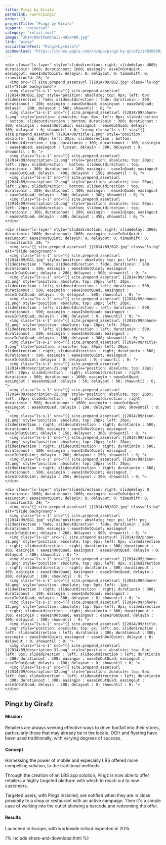 ```yaml
---
title: Pingz by Girafz
permalink: /work/pingz/
order: 13
projectTitle: "Pingz by Girafz"
support: "universal"
category: "retail_sort"
image: "2014/09/thumbnail-495x400.jpg"
link: "pingz"
socialShareText: "Pingz+by+Girafz"
iosDownload: "https://itunes.apple.com/cn/app/pingz-by-girafz/id838038276?mt=8"
---
```

<div class="avia-layerslider">
  <div id="layerslider_1" class="ls-wp-container">

    <div class="ls-layer" style="slidedirection: right; slidedelay: 4000; durationin: 1000; durationout: 1000; easingin: easeInOutQuint; easingout: easeInOutQuint; delayin: 0; delayout: 0; timeshift: 0; transition2d: 28; ">
      <img src="{{ site.prepend_assetsurl }}2014/09/BG2.jpg" class="ls-bg" alt="Slide background">
      <img class="ls-s-1" src="{{ site.prepend_assetsurl }}2014/09/BG1.jpg" style="position: absolute; top: 0px; left: 0px; slidedirection : fade; slideoutdirection : fade; durationin : 200; durationout : 200; easingin : easeOutQuad; easingout : easeOutQuad; delayin : 200; delayout : 500; showuntil : 0; ">
      <img class="ls-s-1" src="{{ site.prepend_assetsurl }}2014/09/phone-1.png" style="position: absolute; top: 0px; left: 0px; slidedirection : bottom; slideoutdirection : bottom; durationin : 300; durationout : 300; easingin : easeInOutCubic; easingout : easeOutQuad; delayin : 100; delayout : 0; showuntil : 0; "><img class="ls-s-1" src="{{ site.prepend_assetsurl }}2014/09/title-1.png" style="position: absolute; top: 20px; left: 20px; slidedirection : bottom; slideoutdirection : top; durationin : 300; durationout : 100; easingin : easeInQuad; easingout : linear; delayin : 300; delayout : 0; showuntil : 0; ">
      <img class="ls-s-1" src="{{ site.prepend_assetsurl }}2014/09/description-11.png" style="position: absolute; top: 20px; left: 20px; slidedirection : bottom; slideoutdirection : top; durationin : 300; durationout : 100; easingin : easeInQuad; easingout : easeOutQuad; delayin : 400; delayout : 150; showuntil : 0; ">
      <img class="ls-s-1" src="{{ site.prepend_assetsurl }}2014/09/description-12.png" style="position: absolute; top: 20px; left: 20px; slidedirection : bottom; slideoutdirection : top; durationin : 300; durationout : 100; easingin : easeInQuad; easingout : easeOutQuad; delayin : 500; delayout : 300; showuntil : 0; ">
      <img class="ls-s-1" src="{{ site.prepend_assetsurl }}2014/09/description-13.png" style="position: absolute; top: 20px; left: 20px; slidedirection : bottom; slideoutdirection : top; durationin : 300; durationout : 100; easingin : easeInExpo; easingout : easeOutQuad; delayin : 600; delayout : 450; showuntil : 0; ">
    </div>

    <div class="ls-layer" style="slidedirection: right; slidedelay: 3000; durationin: 1000; durationout: 1000; easingin: easeInOutQuint; easingout: easeInOutQuint; delayin: 0; delayout: 0; timeshift: 0; transition2d: 28; ">
      <img src="{{ site.prepend_assetsurl }}2014/09/BG2.jpg" class="ls-bg" alt="Slide background">
      <img class="ls-s-1" src="{{ site.prepend_assetsurl }}2014/09/BG1.jpg" style="position: absolute; top: px; left: px; slidedirection : fade; slideoutdirection : fade; durationin : 200; durationout : 200; easingin : easeInOutQuint; easingout : easeInOutQuint; delayin : 200; delayout : 500; showuntil : 0; ">
      <img class="ls-s-1" src="{{ site.prepend_assetsurl }}2014/09/phone-23.png" style="position: absolute; top: 20px; left: 20px; slidedirection : left; slideoutdirection : left; durationin : 500; durationout : 500; easingin : easeInOutQuad; easingout : easeInOutQuad; delayin : 0; delayout : 500; showuntil : 0; ">
      <img class="ls-s-1" src="{{ site.prepend_assetsurl }}2014/09/phone-21.png" style="position: absolute; top: 20px; left: 20px; slidedirection : left; slideoutdirection : left; durationin : 500; durationout : 500; easingin : easeInOutQuad; easingout : easeInOutQuad; delayin : 200; delayout : 0; showuntil : 0; ">
      <img class="ls-s-1" src="{{ site.prepend_assetsurl }}2014/09/phone-22.png" style="position: absolute; top: 20px; left: 20px; slidedirection : left; slideoutdirection : left; durationin : 500; durationout : 500; easingin : easeInOutQuad; easingout : easeInOutQuad; delayin : 100; delayout : 300; showuntil : 0; ">
      <img class="ls-s-1" src="{{ site.prepend_assetsurl }}2014/09/title-2.png" style="position: absolute; top: 20px; left: 20px; slidedirection : right; slideoutdirection : right; durationin : 500; durationout : 500; easingin : easeInOutQuint; easingout : easeInOutQuint; delayin : 0; delayout : 0; showuntil : 0; ">
      <img class="ls-s-1" src="{{ site.prepend_assetsurl }}2014/09/description-21.png" style="position: absolute; top: 20px; left: 20px; slidedirection : right; slideoutdirection : right; durationin : 500; durationout : 1000; easingin : easeOutQuad; easingout : easeOutQuad; delayin : 50; delayout : 50; showuntil : 0; ">
      <img class="ls-s-1" src="{{ site.prepend_assetsurl }}2014/09/description-22.png" style="position: absolute; top: 20px; left: 20px; slidedirection : right; slideoutdirection : right; durationin : 500; durationout : 1000; easingin : easeOutQuad; easingout : easeOutQuad; delayin : 100; delayout : 100; showuntil : 0; ">
      <img class="ls-s-1" src="{{ site.prepend_assetsurl }}2014/09/icon-21.png" style="position: absolute; top: 20px; left: 20px; slidedirection : right; slideoutdirection : right; durationin : 500; durationout : 500; easingin : easeInOutQuint; easingout : easeInOutQuint; delayin : 150; delayout : 300; showuntil : 0; ">
      <img class="ls-s-1" src="{{ site.prepend_assetsurl }}2014/09/icon-22.png" style="position: absolute; top: 20px; left: 20px; slidedirection : right; slideoutdirection : right; durationin : 500; durationout : 500; easingin : easeInOutQuint; easingout : easeInOutQuint; delayin : 200; delayout : 250; showuntil : 0; ">
      <img class="ls-s-1" src="{{ site.prepend_assetsurl }}2014/09/icon-23.png" style="position: absolute; top: 20px; left: 20px; slidedirection : right; slideoutdirection : right; durationin : 500; durationout : 500; easingin : easeInOutQuint; easingout : easeInOutQuint; delayin : 250; delayout : 200; showuntil : 0; ">
    </div>

    <div class="ls-layer" style="slidedirection: right; slidedelay: 0; durationin: 1000; durationout: 1000; easingin: easeInOutQuint; easingout: easeInOutQuint; delayin: 0; delayout: 0; timeshift: 0; transition2d: 28; ">
      <img src="{{ site.prepend_assetsurl }}2014/09/BG2.jpg" class="ls-bg" alt="Slide background">
      <img class="ls-s-1" src="{{ site.prepend_assetsurl }}2014/09/BG1.jpg" style="position: absolute; top: px; left: px; slidedirection : fade; slideoutdirection : fade; durationin : 200; durationout : 200; easingin : easeInOutQuint; easingout : easeInOutQuint; delayin : 200; delayout : 500; showuntil : 0; ">
      <img class="ls-s2" src="{{ site.prepend_assetsurl }}2014/09/phone-31.png" style="position: absolute; top: 0px; left: 0px; slidedirection : right; slideoutdirection : right; durationin : 300; durationout : 300; easingin : easeInOutQuad; easingout : easeInOutQuad; delayin : 0; delayout : 400; showuntil : 0; ">
      <img class="ls-s-1" src="{{ site.prepend_assetsurl }}2014/09/phone-33.png" style="position: absolute; top: 0px; left: 0px; slidedirection : right; slideoutdirection : right; durationin : 300; durationout : 300; easingin : easeInOutQuad; easingout : easeInOutQuad; delayin : 200; delayout : 100; showuntil : 0; ">
      <img class="ls-s-1" src="{{ site.prepend_assetsurl }}2014/09/phone-34.png" style="position: absolute; top: 0px; left: -1px; slidedirection : right; slideoutdirection : right; durationin : 300; durationout : 300; easingin : easeInOutQuad; easingout : easeInOutQuad; delayin : 300; delayout : 0; showuntil : 0; ">
      <img class="ls-s-1" src="{{ site.prepend_assetsurl }}2014/09/phone-32.png" style="position: absolute; top: 0px; left: 0px; slidedirection : right; slideoutdirection : right; durationin : 300; durationout : 300; easingin : easeInOutQuad; easingout : easeInOutQuad; delayin : 100; delayout : 200; showuntil : 0; ">
      <img class="ls-s-1" src="{{ site.prepend_assetsurl }}2014/09/title-3.png" style="position: absolute; top: px; left: px; slidedirection : left; slideoutdirection : left; durationin : 300; durationout : 300; easingin : easeInOutQuint; easingout : easeInOutQuint; delayin : 0; delayout : 0; showuntil : 0; ">
      <img class="ls-s-1" src="{{ site.prepend_assetsurl }}2014/09/description-31.png" style="position: absolute; top: 0px; left: 0px; slidedirection : left; slideoutdirection : left; durationin : 300; durationout : 300; easingin : easeInOutQuad; easingout : easeInOutQuad; delayin : 100; delayout : 0; showuntil : 0; ">
      <img class="ls-s-1" src="{{ site.prepend_assetsurl }}2014/09/description-32.png" style="position: absolute; top: 0px; left: 0px; slidedirection : left; slideoutdirection : left; durationin : 300; durationout : 300; easingin : easeInOutQuad; easingout : easeInOutQuad; delayin : 200; delayout : 0; showuntil : 0; ">
    </div>
  </div>
</div>

<div class="wrapper content project-detail" markdown="1">
  <h2 class="content-h2 with-bottom-line">Pingz by Girafz</h2>

#### Mission

Retailers are always seeking effective ways to drive footfall into their stores, particularly those that may already be in the locale. OOH and flyering have been used traditionally, with varying degrees of success.

#### Concept

Harnessing the power of mobile and especially LBS offered more compelling solution, to the traditional methods.

Through the creation of an LBS app solution, Pingz is now able to offer retailers a highly targeted platform with which to reach out to new customers.

Targeted users, with Pingz installed, are notified when they are in close proximity to a shop or restaurant with an active campaign. Then it's a simple case of walking into the outlet showing a barcode and redeeming the offer.

#### Results

Launched in Europe, with worldwide rollout expected in 2015.

</div>

{% include share-and-download.html %}

<script>
$(document).ready(function() {
  if (typeof $.fn.layerSlider == "undefined") {
    lsShowNotice('layerslider_1','jquery');
  }
  else if (typeof $.transit == "undefined" || typeof $.transit.modifiedForLayerSlider == "undefined") {
    lsShowNotice('layerslider_1', 'transit');
  }
  else
  {
    $("#layerslider_1").layerSlider({
      width : '1440px',
      height : '600px',
      responsive : true,
      responsiveUnder : 0,
      sublayerContainer : 0,
      autoStart : false,
      pauseOnHover : true,
      firstLayer : 1,
      animateFirstLayer : true,
      randomSlideshow : false,
      twoWaySlideshow : true,
      loops : 0,
      forceLoopNum : true,
      autoPlayVideos : true,
      autoPauseSlideshow : 'auto',
      youtubePreview : 'maxresdefault.jpg',
      keybNav : true,
      touchNav : true,
      skin : 'fullwidth',
      skinsPath : '../../css/LayerSlider/skins/',
      globalBGColor : '#ffffff',
      navPrevNext : true,
      navStartStop : false,
      navButtons : true,
      hoverPrevNext : true,
      hoverBottomNav : false,
      showBarTimer : false,
      showCircleTimer : true,
      thumbnailNavigation : 'disabled',
      tnWidth : 100,
      tnHeight : 60,
      tnContainerWidth : '60%',
      tnActiveOpacity : 35,
      tnInactiveOpacity : 100,
      imgPreload : true,
      yourLogo : false,
      yourLogoStyle : 'left: 10px; top: 10px;',
      yourLogoLink : false,
      yourLogoTarget : '_self',
      cbInit : function(element) { },
      cbStart : function(data) { },
      cbStop : function(data) { },
      cbPause : function(data) { },
      cbAnimStart : function(data) { },
      cbAnimStop : function(data) { },
      cbPrev : function(data) { },
      cbNext : function(data) { }
    });
  }
});
</script>

